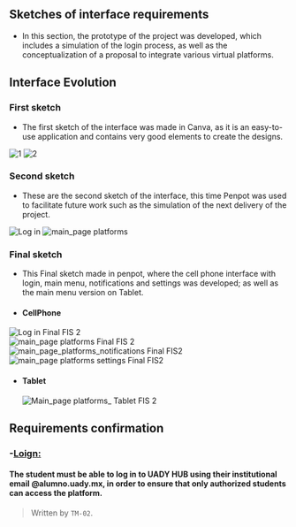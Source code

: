 ## Sketches of interface requirements
- In this section, the prototype of the project was developed, which includes a simulation of the login process, 
as well as the conceptualization of a proposal to integrate various virtual platforms.

## Interface Evolution
### First sketch
- The first sketch of the interface was made in Canva, as it is an easy-to-use application and contains very good elements to create the designs.

![1](https://github.com/user-attachments/assets/e86f30de-65c8-45d9-a2f4-9d85480d5443)  ![2](https://github.com/user-attachments/assets/c23947aa-7023-438e-865f-6a633c14d909)

### Second sketch 
- These are the second sketch of the interface, this time Penpot was used to facilitate future work such as the simulation of the next delivery of the project.  

![Log in](https://github.com/user-attachments/assets/6ae37684-2358-4dcb-af5b-d78bd8be7636)  ![main_page platforms](https://github.com/user-attachments/assets/0c987877-0ddc-4a2c-a998-c8dc0b4f0cc9) 


### Final sketch
- This Final sketch made in penpot, where the cell phone interface with login, main menu, notifications and settings was developed; as well as the main menu version on Tablet.
- #### CellPhone
![Log in Final FIS 2](https://github.com/user-attachments/assets/011cd7c6-7891-4e51-b755-18bd9768ce6f)   
![main_page platforms Final FIS 2](https://github.com/user-attachments/assets/3a0f1689-39ba-4057-8773-342f12ab10e0)
![main_page_platforms_notifications Final FIS2](https://github.com/user-attachments/assets/7a001b6c-0b8b-4b5f-9879-046e0a1f0c06)
![main_page platforms settings Final FIS2](https://github.com/user-attachments/assets/4af2af60-ad2f-49e2-8e34-9258adaec162)

- #### Tablet
  ![Main_page platforms_ Tablet FIS 2](https://github.com/user-attachments/assets/2ae1f751-a54e-4c0e-ae45-04434865daad)


## Requirements confirmation
### -[Loign:][Login]
#### The student must be able to log in to UADY HUB using their institutional email @alumno.uady.mx, in order to ensure that only authorized students can access the platform.

>Written by `TM-02`. 

[Login]:https://github.com/Ozia112/Team-2-FSE-repo/blob/FIS-Project-Stage-2/(C)Requirements/FunctionalRequirements.md#authentication-with-institutional-email
